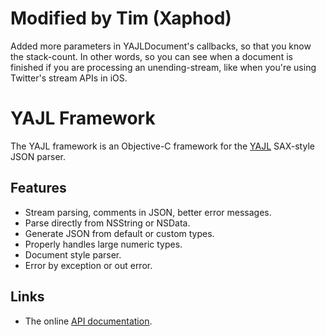 # Modified by Tim (Xaphod)

Added more parameters in YAJLDocument's callbacks, so that you know the stack-count. In other words, so you can see when a document is finished if you are processing an unending-stream, like when you're using Twitter's stream APIs in iOS.

# YAJL Framework

The YAJL framework is an Objective-C framework for the [YAJL](http://lloyd.github.com/yajl/) SAX-style JSON parser.

## Features

- Stream parsing, comments in JSON, better error messages.
- Parse directly from NSString or NSData.
- Generate JSON from default or custom types.
- Properly handles large numeric types.
- Document style parser.
- Error by exception or out error.

## Links

- The online [API documentation](http://gabriel.github.com/yajl-objc/).
